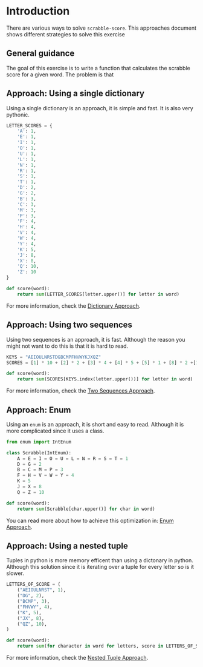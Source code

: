 # Introduction

There are various ways to solve `scrabble-score`.
This approaches document shows different strategies to solve this exercise

## General guidance

The goal of this exercise is to write a function that calculates the scrabble score for a given word.
The problem is that

## Approach: Using a single dictionary

Using a single dictionary is an approach, it is simple and fast.
It is also very pythonic.

```python
LETTER_SCORES = {
    'A': 1,
    'E': 1,
    'I': 1,
    'O': 1,
    'U': 1,
    'L': 1,
    'N': 1,
    'R': 1,
    'S': 1,
    'T': 1,
    'D': 2,
    'G': 2,
    'B': 3,
    'C': 3,
    'M': 3,
    'P': 3,
    'F': 4,
    'H': 4,
    'V': 4,
    'W': 4,
    'Y': 4,
    'K': 5,
    'J': 8,
    'X': 8,
    'Q': 10,
    'Z': 10
}

def score(word):
    return sum(LETTER_SCORES[letter.upper()] for letter in word)
```

For more information, check the [Dictionary Approach][dictionary-approach].

## Approach: Using two sequences

Using two sequences is an approach, it is fast.
Although the reason you might not want to do this is that it is hard to read.

```python
KEYS = "AEIOULNRSTDGBCMPFHVWYKJXQZ"
SCORES = [1] * 10 + [2] * 2 + [3] * 4 + [4] * 5 + [5] * 1 + [8] * 2 +[10] * 2

def score(word):
    return sum(SCORES[KEYS.index(letter.upper())] for letter in word)
```

For more information, check the [Two Sequences Approach][two-sequences-approach].

## Approach: Enum

Using an `enum` is an approach, it is short and easy to read.
Although it is more complicated since it uses a class.

```python
from enum import IntEnum

class Scrabble(IntEnum):
    A = E = I = O = U = L = N = R = S = T = 1
    D = G = 2
    B = C = M = P = 3
    F = H = V = W = Y = 4
    K = 5
    J = X = 8
    Q = Z = 10

def score(word):
    return sum(Scrabble[char.upper()] for char in word)
```

You can read more about how to achieve this optimization in: [Enum Approach][enum-approach].

## Approach: Using a nested tuple

Tuples in python is more memory efficent than using a dictonary in python.
Although this solution since it is iterating over a tuple for every letter so is it slower.

```python
LETTERS_OF_SCORE = (
    ("AEIOULNRST", 1),
    ("DG", 2),
    ("BCMP", 3),
    ("FHVWY", 4),
    ("K", 5),
    ("JX", 8),
    ("QZ", 10),
)

def score(word):
    return sum(for character in word for letters, score in LETTERS_OF_SCORE if character in letters)
```

For more information, check the [Nested Tuple Approach][nested-tuple-approach].

[dictionary-approach]: https://exercism.org/tracks/python/exercises/scrabble-score/approaches/dictionary
[enum-approach]: https://exercism.org/tracks/python/exercises/scrabble-score/approaches/enum
[nested-tuple-approach]: https://exercism.org/tracks/python/exercises/scrabble-score/approaches/nested-tuple
[two-sequences-approach]: https://exercism.org/tracks/python/exercises/scrabble-score/approaches/two-sequences
